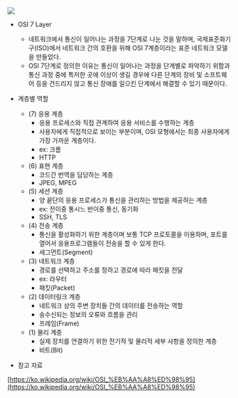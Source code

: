 ![](https://velog.velcdn.com/images/cosmos/post/4c28b915-b54d-4822-9132-19d6bdfede8b/image.jpg)

- OSI 7 Layer
    - 네트워크에서 통신이 일어나는 과정을 7단계로 나눈 것을 말하며, 국제표준화기구(ISO)에서 네트워크 간의 호환을 위해 OSI 7계층이라는 표준 네트워크 모델을 만들었다.
    - OSI 7단계로 정의한 이유는 통신이 일어나는 과정을 단계별로 파악하기 위함과 통신 과정 중에 특저한 곳에 이상이 생길 경우에 다른 단계의 장비 및 소프트웨어 등을 건드리지 않고 통신 장애를 일으킨 단계에서 해결할 수 있기 때문이다.
    
- 계층별 역할
    - (7) 응용 계층
        - 응용 프로세스와 직접 관계하여 응용 서비스를 수행하는 계층
        - 사용자에게 직접적으로 보이는 부분이며, OSI 모형에서는 최종 사용자에게 가장 가까운 계층이다.
        - ex: 크롬
        - HTTP
    - (6) 표현 계층
        - 코드간 번역을 담당하는 계층
        - JPEG, MPEG
    - (5) 세션 계층
        - 양 끝단의 응용 프로세스가 통신을 관리하는 방법을 제공하는 계층
        - ex: 전이중 통시느 반이중 통신, 동기화
        - SSH, TLS
    - (4) 전송 계층
        - 통신을 활성화하기 위한 계층이며 보통 TCP 프로토콜을 이용하며, 포트를 열어서 응용프로그램들이 전송을 할 수 있게 한다.
        - 세그먼트(Segment)
    - (3) 네트워크 계층
        - 경로를 선택하고 주소를 정하고 경로에 따라 패킷을 전달
        - ex: 라우터
        - 패킷(Packet)
    - (2) 데이터링크 계층
        - 네트워크 상의 주변 장치들 간의 데이터를 전송하는 역할
        - 송수신되는 정보의 오류와 흐름을 관리
        - 프레임(Frame)
    - (1) 물리 계층
        - 실제 장치를 연결하기 위한 전기적 및 물리적 세부 사항을 정의한 계층
        - 비트(Bit)
    
- 참고 자료 

[https://ko.wikipedia.org/wiki/OSI_%EB%AA%A8%ED%98%95](https://ko.wikipedia.org/wiki/OSI_%EB%AA%A8%ED%98%95)